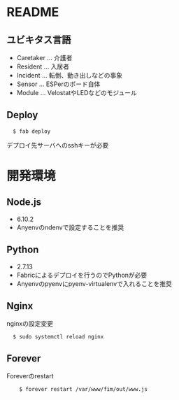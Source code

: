 # README

## ユビキタス言語
* Caretaker ... 介護者
* Resident ... 入居者
* Incident ... 転倒、動き出しなどの事象
* Sensor ... ESPerのボード自体
* Module ... VelostatやLEDなどのモジュール

## Deploy
```
  $ fab deploy
```
デプロイ先サーバへのsshキーが必要

# 開発環境
## Node.js
* 6.10.2
* Anyenvのndenvで設定することを推奨

## Python
* 2.7.13
* Fabricによるデプロイを行うのでPythonが必要
* Anyenvのpyenvにpyenv-virtualenvで入れることを推奨


## Nginx
nginxの設定変更
```
  $ sudo systemctl reload nginx
```

## Forever

Foreverのrestart
```
	$ forever restart /var/www/fim/out/www.js
```
